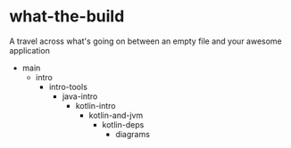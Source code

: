 # what-the-build

A travel across what's going on between an empty file and your awesome application

- main
  - intro
    - intro-tools
      - java-intro
        - kotlin-intro
          - kotlin-and-jvm
            - kotlin-deps
              - diagrams
